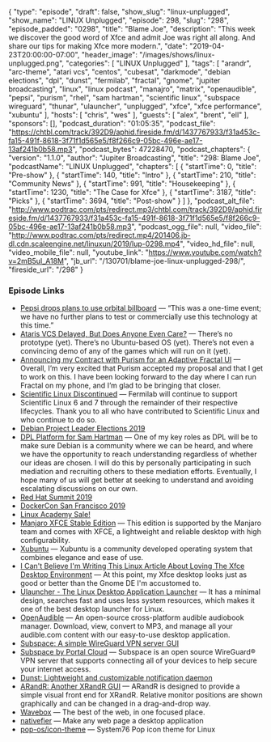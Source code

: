 {
  "type": "episode",
  "draft": false,
  "show_slug": "linux-unplugged",
  "show_name": "LINUX Unplugged",
  "episode": 298,
  "slug": "298",
  "episode_padded": "0298",
  "title": "Blame Joe",
  "description": "This week we discover the good word of Xfce and admit Joe was right all along. And share our tips for making Xfce more modern.",
  "date": "2019-04-23T20:00:00-07:00",
  "header_image": "/images/shows/linux-unplugged.png",
  "categories": [
    "LINUX Unplugged"
  ],
  "tags": [
    "arandr",
    "arc-theme",
    "atari vcs",
    "centos",
    "cubesat",
    "darkmode",
    "debian elections",
    "dpl",
    "dunst",
    "fermilab",
    "fractal",
    "gnome",
    "jupiter broadcasting",
    "linux",
    "linux podcast",
    "manajro",
    "matrix",
    "openaudible",
    "pepsi",
    "purism",
    "rhel",
    "sam hartman",
    "scientific linux",
    "subspace wireguard",
    "thunar",
    "ulauncher",
    "unplugged",
    "xfce",
    "xfce performance",
    "xubuntu"
  ],
  "hosts": [
    "chris",
    "wes"
  ],
  "guests": [
    "alex",
    "brent",
    "ell"
  ],
  "sponsors": [],
  "podcast_duration": "01:05:35",
  "podcast_file": "https://chtbl.com/track/392D9/aphid.fireside.fm/d/1437767933/f31a453c-fa15-491f-8618-3f71f1d565e5/f8f266c9-05bc-496e-ae17-13af241b0b58.mp3",
  "podcast_bytes": 47228470,
  "podcast_chapters": {
    "version": "1.1.0",
    "author": "Jupiter Broadcasting",
    "title": "298: Blame Joe",
    "podcastName": "LINUX Unplugged",
    "chapters": [
      {
        "startTime": 0,
        "title": "Pre-show"
      },
      {
        "startTime": 140,
        "title": "Intro"
      },
      {
        "startTime": 210,
        "title": "Community News"
      },
      {
        "startTime": 991,
        "title": "Housekeeping"
      },
      {
        "startTime": 1230,
        "title": "The Case for Xfce"
      },
      {
        "startTime": 3187,
        "title": "Picks"
      },
      {
        "startTime": 3694,
        "title": "Post-show"
      }
    ]
  },
  "podcast_alt_file": "http://www.podtrac.com/pts/redirect.mp3/chtbl.com/track/392D9/aphid.fireside.fm/d/1437767933/f31a453c-fa15-491f-8618-3f71f1d565e5/f8f266c9-05bc-496e-ae17-13af241b0b58.mp3",
  "podcast_ogg_file": null,
  "video_file": "http://www.podtrac.com/pts/redirect.mp4/201406.jb-dl.cdn.scaleengine.net/linuxun/2019/lup-0298.mp4",
  "video_hd_file": null,
  "video_mobile_file": null,
  "youtube_link": "https://www.youtube.com/watch?v=2mB5uI_A18M",
  "jb_url": "/130701/blame-joe-linux-unplugged-298/",
  "fireside_url": "/298"
}


### Episode Links

  * [Pepsi drops plans to use orbital billboard](https://spacenews.com/pepsi-drops-plans-to-use-orbital-billboard/ "Pepsi drops plans to use orbital billboard") — “This was a one-time event; we have no further plans to test or commercially use this technology at this time.”
  * [Ataris VCS Delayed, But Does Anyone Even Care?](https://www.omgubuntu.co.uk/2019/04/ataris-vcs-delayed-until-december-does-anyone-even-care-at-this-point "Ataris VCS Delayed, But Does Anyone Even Care?") — There’s no prototype (yet). There’s no Ubuntu-based OS (yet). There’s not even a convincing demo of any of the games which will run on it (yet). 
  * [Announcing my Contract with Purism for an Adaptive Fractal UI](https://blogs.gnome.org/christopherdavis/2019/01/30/adaptive-fractal-contract/ "Announcing my Contract with Purism for an Adaptive Fractal UI") — Overall, I’m very excited that Purism accepted my proposal and that I get to work on this. I have been looking forward to the day where I can run Fractal on my phone, and I’m glad to be bringing that closer.
  * [Scientific Linux Discontinued](https://listserv.fnal.gov/scripts/wa.exe?A2=ind1904&L=SCIENTIFIC-LINUX-USERS&P=817 "Scientific Linux Discontinued") — Fermilab will continue to support Scientific Linux 6 and 7 through the remainder of their respective lifecycles. Thank you to all who have contributed to Scientific Linux and who continue to do so.
  * [Debian Project Leader Elections 2019](https://www.debian.org/vote/2019/vote_001 "Debian Project Leader Elections 2019")
  * [DPL Platform for Sam Hartman](https://www.debian.org/vote/2019/platforms/hartmans "DPL Platform for Sam Hartman") — One of my key roles as DPL will be to make sure Debian is a community where we can be heard, and where we have the opportunity to reach understanding regardless of whether our ideas are chosen. I will do this by personally participating in such mediation and recruiting others to these mediation efforts. Eventually, I hope many of us will get better at seeking to understand and avoiding escalating discussions on our own.
  * [Red Hat Summit 2019](https://www.redhat.com/en/summit/2019 "Red Hat Summit 2019")
  * [DockerCon San Francisco 2019](https://www.docker.com/dockercon/ "DockerCon San Francisco 2019")
  * [Linux Academy Sale!](https://linuxacademy.com/join/pricing "Linux Academy Sale!")
  * [Manjaro XFCE Stable Edition](https://manjaro.org/download/xfce/ "Manjaro XFCE Stable Edition") — This edition is supported by the Manjaro team and comes with XFCE, a lightweight and reliable desktop with high configurability.
  * [Xubuntu](https://xubuntu.org/ "Xubuntu") — Xubuntu is a community developed operating system that combines elegance and ease of use. 
  * [I Can't Believe I'm Writing This Linux Article About Loving The Xfce Desktop Environment](https://www.forbes.com/sites/jasonevangelho/2019/04/17/i-cant-believe-im-writing-this-linux-article-about-loving-the-xfce-desktop-environment/#788a93f434d7 "I Can't Believe I'm Writing This Linux Article About Loving The Xfce Desktop Environment") — At this point, my Xfce desktop looks just as good or better than the Gnome DE I'm accustomed to.
  * [Ulauncher - The Linux Desktop Application Launcher](https://techeulogy.com/linux/ulauncher-the-linux-desktop-application-launcher/ "Ulauncher - The Linux Desktop Application Launcher") — It has a minimal design, searches fast and uses less system resources, which makes it one of the best desktop launcher for Linux.
  * [OpenAudible](https://openaudible.org/ "OpenAudible") — An open-source cross-platform audible audiobook manager. Download, view, convert to MP3, and manage all your audible.com content with our easy-to-use desktop application.
  * [Subspace: A simple WireGuard VPN server GUI](https://github.com/subspacecloud/subspace "Subspace: A simple WireGuard VPN server GUI")
  * [Subspace by Portal Cloud](https://portal.cloud/app/subspace "Subspace by Portal Cloud") — Subspace is an open source WireGuard® VPN server that supports connecting all of your devices to help secure your internet access. 
  * [Dunst: Lightweight and customizable notification daemon](https://github.com/dunst-project/dunst "Dunst: Lightweight and customizable notification daemon")
  * [ARandR: Another XRandR GUI](https://christian.amsuess.com/tools/arandr/ "ARandR: Another XRandR GUI") — ARandR is designed to provide a simple visual front end for XRandR. Relative monitor positions are shown graphically and can be changed in a drag-and-drop way. 
  * [Wavebox](https://wavebox.io/ "Wavebox") — The best of the web, in one focused place.
  * [nativefier](https://github.com/jiahaog/nativefier "nativefier") — Make any web page a desktop application 
  * [pop-os/icon-theme](https://github.com/pop-os/icon-theme "pop-os/icon-theme") — System76 Pop icon theme for Linux


